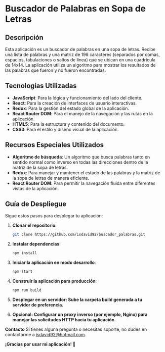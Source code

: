 # Buscador de Palabras en Sopa de Letras

## Descripción
Esta aplicación es un buscador de palabras en una sopa de letras. Recibe una lista de palabras y una matriz de 196 caracteres (separados por comas, espacios, tabulaciones o saltos de línea) que se ubican en una cuadrícula de 14x14. La aplicación utiliza un algoritmo para mostrar los resultados de las palabras que fueron y no fueron encontradas.

## Tecnologías Utilizadas
- **JavaScript**: Para la lógica y funcionamiento del lado del cliente.
- **React**: Para la creación de interfaces de usuario interactivas.
- **Redux**: Para la gestión del estado global de la aplicación.
- **React Router DOM**: Para el manejo de la navegación y las rutas en la aplicación.
- **HTML5**: Para la estructura y contenido del documento.
- **CSS3**: Para el estilo y diseño visual de la aplicación.

## Recursos Especiales Utilizados
- **Algoritmo de búsqueda**: Un algoritmo que busca palabras tanto en sentido normal como inverso en todas las direcciones dentro de la matriz de la sopa de letras.
- **Redux**: Para manejar y mantener el estado de las palabras y la matriz de la sopa de letras de manera eficiente.
- **React Router DOM**: Para permitir la navegación fluida entre diferentes vistas de la aplicación.

## Guía de Despliegue
Sigue estos pasos para desplegar tu aplicación:

1. **Clonar el repositorio**:
   ```bash
   git clone https://github.com/isdavid92/buscador_palabras.git

2. **Instalar dependencias**:
   ```bash
   npm install

3. **Iniciar la aplicación en modo desarrollo**:
   ```bash
   npm start

4. **Construir la aplicación para producción**:
   ```bash
   npm run build

5. **Desplegar en un servidor: Sube la carpeta build generada a tu servidor de preferencia.**

6. **Opcional: Configurar un proxy inverso (por ejemplo, Nginx) para manejar las solicitudes HTTP hacia tu aplicación.**

**Contacto**
Si tienes alguna pregunta o necesitas soporte, no dudes en contactarme a isdavid92@hotmail.com.

**¡Gracias por usar mi aplicación! 🚀**
